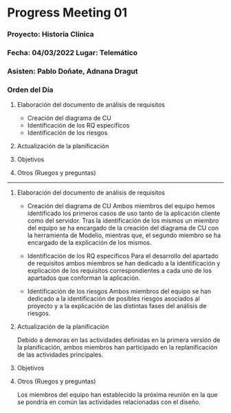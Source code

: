 # Progress Meeting 01
### Proyecto: Historia Clínica
### Fecha: 04/03/2022 Lugar: Telemático
### Asisten: Pablo Doñate, Adnana Dragut

### Orden del Día

  1. Elaboración del documento de análisis de requisitos
     * Creación del diagrama de CU
     * Identificación de los RQ específicos
     * Identificación de los riesgos
    
  2. Actualización de la planificación
  3. Objetivos
  4. Otros (Ruegos y preguntas)
 --- 
  1. Elaboración del documento de análisis de requisitos
     * Creación del diagrama de CU
        Ambos miembros del equipo hemos identificado los primeros casos de uso tanto de la aplicación cliente como del servidor.
        Tras la identificación de los mismos un miembro del equipo se ha encargado de la creación del diagrama de CU con la herramienta de Modelio, 
        mientras que, el segundo miembro se ha encargado de la explicación de los mismos.
      
     * Identificación de los RQ específicos
        Para el desarrollo del apartado de requisitos ambos miembros se han dedicado a la identificación y explicación de los requisitos
        correspondientes a cada uno de los apartados que conforman la aplicación.
        
     * Identificación de los riesgos
        Ambos miembros del equipo se han dedicado a la identificación de posibles riesgos asociados al proyecto y a la explicación 
        de las distintas fases del análisis de riesgos.
        
  2. Actualización de la planificación
    <p>Debido a demoras en las actividades definidas en la primera versión de la planificación, ambos miembros han participado en la replanificación de las 
    actividades principales.
    
  3. Objetivos
  
  4. Otros (Ruegos y preguntas)
    <p>Los miembros del equipo han establecido la próxima reunión en la que se pondría en común las actividades relacionadas con el diseño.
